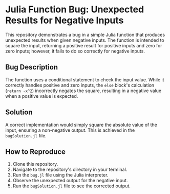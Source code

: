 # Julia Function Bug: Unexpected Results for Negative Inputs

This repository demonstrates a bug in a simple Julia function that produces unexpected results when given negative inputs. The function is intended to square the input, returning a positive result for positive inputs and zero for zero inputs; however, it fails to do so correctly for negative inputs.

## Bug Description

The function uses a conditional statement to check the input value.  While it correctly handles positive and zero inputs, the `else` block's calculation (`return -x^2`) incorrectly negates the square, resulting in a negative value when a positive value is expected.

## Solution

A correct implementation would simply square the absolute value of the input, ensuring a non-negative output. This is achieved in the `bugSolution.jl` file.

## How to Reproduce

1. Clone this repository.
2. Navigate to the repository's directory in your terminal.
3. Run the `bug.jl` file using the Julia interpreter.
4. Observe the unexpected output for the negative input.
5. Run the `bugSolution.jl` file to see the corrected output.
